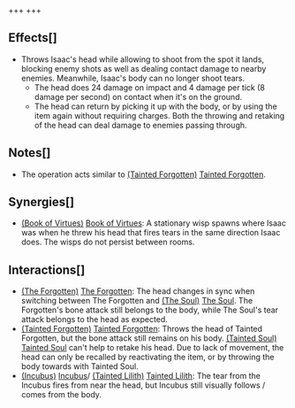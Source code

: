 +++
+++

Effects[]
---------


* Throws Isaac's head while allowing to shoot from the spot it lands, blocking enemy shots as well as dealing contact damage to nearby enemies. Meanwhile, Isaac's body can no longer shoot tears.
	+ The head does 24 damage on impact and 4 damage per tick (8 damage per second) on contact when it's on the ground.
	+ The head can return by picking it up with the body, or by using the item again without requiring charges. Both the throwing and retaking of the head can deal damage to enemies passing through.


Notes[]
-------


* The operation acts similar to  [(Tainted Forgotten)](/wiki/Tainted_Forgotten "Tainted Forgotten") [Tainted Forgotten](/wiki/Tainted_Forgotten "Tainted Forgotten").


Synergies[]
-----------


* [(Book of Virtues)](/wiki/Book_of_Virtues "Book of Virtues") [Book of Virtues](/wiki/Book_of_Virtues "Book of Virtues"): A stationary wisp spawns where Isaac was when he threw his head that fires tears in the same direction Isaac does. The wisps do not persist between rooms.


Interactions[]
--------------


* [(The Forgotten)](/wiki/The_Forgotten "The Forgotten") [The Forgotten](/wiki/The_Forgotten "The Forgotten"): The head changes in sync when switching between The Forgotten and  [(The Soul)](/wiki/The_Soul_(Character) "The Soul") [The Soul](/wiki/The_Soul_(Character) "The Soul (Character)"). The Forgotten's bone attack still belongs to the body, while The Soul's tear attack belongs to the head as expected.
* [(Tainted Forgotten)](/wiki/Tainted_Forgotten "Tainted Forgotten") [Tainted Forgotten](/wiki/Tainted_Forgotten "Tainted Forgotten"): Throws the head of Tainted Forgotten, but the bone attack still remains on his body.  [(Tainted Soul)](/wiki/Tainted_Soul "Tainted Soul") [Tainted Soul](/wiki/Tainted_Soul "Tainted Soul") can't help to retake his head. Due to lack of movement, the head can only be recalled by reactivating the item, or by throwing the body towards with Tainted Soul.
* [(Incubus)](/wiki/Incubus "Incubus") [Incubus](/wiki/Incubus "Incubus")/  [(Tainted Lilith)](/wiki/Tainted_Lilith "Tainted Lilith") [Tainted Lilith](/wiki/Tainted_Lilith "Tainted Lilith"): The tear from the Incubus fires from near the head, but Incubus still visually follows / comes from the body.


